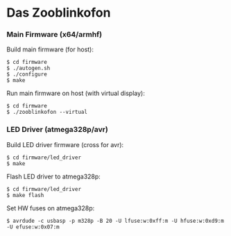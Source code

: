 Das Zooblinkofon
================

### Main Firmware (x64/armhf)

Build main firmware (for host):

    $ cd firmware
    $ ./autogen.sh
    $ ./configure
    $ make

Run main firmware on host (with virtual display):

    $ cd firmware
    $ ./zooblinkofon --virtual


### LED Driver (atmega328p/avr)

Build LED driver firmware (cross for avr):

    $ cd firmware/led_driver
    $ make

Flash LED driver to atmega328p:

    $ cd firmware/led_driver
    $ make flash

Set HW fuses on atmega328p:

    $ avrdude -c usbasp -p m328p -B 20 -U lfuse:w:0xff:m -U hfuse:w:0xd9:m -U efuse:w:0x07:m

